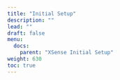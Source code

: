 ```yaml
---
title: "Initial Setup"
description: ""
lead: ""
draft: false
menu:
  docs:
    parent: "XSense Initial Setup"
weight: 630
toc: true
---
```

